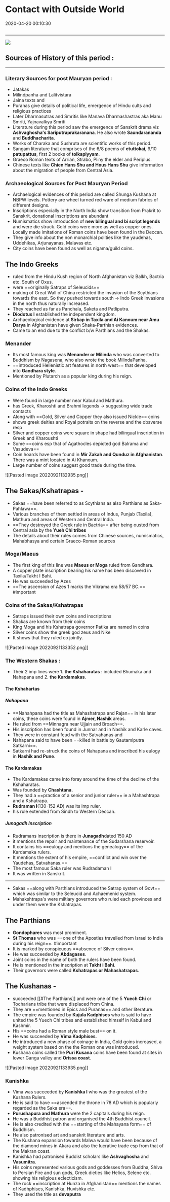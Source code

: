 # Contact with Outside World
2020-04-20 00:10:30
            
```toc
```
---

![](Contact-with-Outside-World-image1-23430984.jpg)

## Sources of History of this period :

---
###  Literary Sources for post Mauryan period :
-   Jatakas
-   Milindpanha and Lalitvistara
-   Jaina texts and
-   Puranas give details of political life, emergence of Hindu cults and religious practices
-   Later Dharmasutras and Smritis like Manava Dharmashastras aka Manu Smriti, Yajnavalkya Smriti
- Literature during this period saw the emergence of Sanskrit drama viz **Ashvaghosha's Sariputraprakaranana**. He also wrote **Saundarananda** and **Buddhacharita**.
-   Works of Charaka and Sushruta are scientific works of this period.
-   Sangam literature that comprises of the 6/8 poems of **etuttokai**, 9/10 **patupattus**, first 2 books of **tolkapiyyam**.
-   Graeco Roman texts of Arrian, Strabo, Pliny the elder and Periplus.
-   Chinese texts like **Chien Hans Shu and Hous Hans Shu** give information about the migration of people from Central Asia.
  
### Archaeological Sources for Post Mauryan Period
- Archaelogical evidences of this period are called Shunga Kushana at NBPW levels. Pottery are wheel turned red ware of medium fabrics of different designs.
-   Inscriptions especially in the North India show transition from Prakrit to Sanskrit, donational inscriptions are abundant
-   Numismatics show introduction of **new bilingual and bi script legends** and were die struck. Gold coins were more as well as copper ones. Locally made imitations of Roman coins have been found in the Deccan.
-   They give info about the non monarchial polities like the yaudehas, Uddehikas, Arjunayanas, Malavas etc.
-   City coins have been found as well as nigama/guild coins.


## The Indo Greeks 

-   ruled from the Hindu Kush region of North Afghanistan viz Balkh, Bactria etc. South of Oxus.
-   were ==originally Satraps of Seleucids==
-   making of Great Wall of China restricted the invasion of the Scythians towards the east. So they pushed towards south → Indo Greek invasions in the north thus naturally increased.
-   They reached as far as Panchala, Saketa and Patliputra.
-   **Diodotus I** established the independent kingdom.
-   Archaeological evidence at **Sirkap in Taxila and Ai Kanoum near Amu Darya** in Afghanistan have given Shaka-Parthian evidences.
-   Came to an end due to the conflict b/w Parthians and the Shakas.

### Menander
-   Its most famous king was **Menander or Milinda** who was converted to Buddhism by Nagasena, who also wrote the book MilindaPanha.
-   ==introduced Hellenistic art features in north west== that developed into **Gandhara style**.
- Mentioned by Plutarch as a popular king during his reign.

### Coins of the Indo Greeks 
-   Were found in large number near Kabul and Mathura. 
- has Greek, Kharoshti and Brahmi legends → suggesting wide trade contacts
-   Along with ==Gold, Silver and Copper they also issued Nickle== coins 
- shows greek deities and Royal potraits on the reverse and the obsverse resp
-   Silver and copper coins were square in shape had bilingual inscription in Greek and Kharoushti
-   Some ==coins esp that of Agathocles depicted god Balrama and Vasudeva==
-   Coin hoards have been found in **Mir Zakah and Qunduz in Afghanistan**. There was a mint located in Ai Khanoum.
- Large number of coins suggest good trade during the time. 

![[Pasted image 20220921132935.png]]

## The Sakas/Kshatrapas -

-   Sakas ==have been referred to as Scythians as also Parthians as Saka-Pahlawa==.
-   Various branches of them settled in areas of Indus, Punjab (Taxila), Mathura and areas of Western and Central India.
-   ==They destroyed the Greek rule in Bactria== after being ousted from Central asia by the **Yueh Chi tribes**
-   The details about their rules comes from Chinese sources, numismatics, Mahabhasya and certain Graeco-Roman sources
### Moga/Maeus
-   The first king of this line was **Maeus or Moga** ruled from Gandhara. 
- A copper plate inscription bearing his name has been discoverd in Taxila/Takht I Bahi. 
- He was succeeded by Azes
- ==The ascension of Azes 1 marks the Vikrama era 58/57 BC.== #important 

### Coins of the Sakas/Kshatrapas
-   Satraps issued their own coins and inscriptions
-   Shakas are known from their coins
-   King Moga and his Kshatrapa governor Patika are named in coins
-   Silver coins show the greek god zeus and Nike
-   It shows that they ruled co jointly.

![[Pasted image 20220921133352.png]]

### The Western Shakas :

-   Their 2 imp lines were 1. **the Kshaharatas** : included Bhumaka and Nahapana and 2. **the Kardamakas**.

#### The Kshahartas  

##### Nahapana 
-   ==Nahahpana had the title as Mahashatrapa and Rajan== in his later coins, these coins were found in **Ajmer, Nashik** areas.
-   He ruled from ==Minnagra near Ujjain and Broach==. 
- His inscription has been found in Junnar and in Nashik and Karle caves.
-   They were in constant feud with the Satvahanas and 
- Nahapana said to have been ==killed in battle by Gautamiputra Satkarni==.
-   Satkarni had re-struck the coins of Nahapana and inscribed his eulogy in **Nashik and Pune**.

#### The Kardamakas 
-   The Kardamakas came into foray around the time of the decline of the Kshaharatas. 
- Was founded by **Chashtana.**
-   They had a ==practice of a senior and junior ruler== ie a Mahashtrapa and a Kshatrapa. 
- **Rudraman I**(130-152 AD) was its imp ruler.
-  his rule extended from Sindh to Western Deccan.

##### Junagadh Inscription 
-   Rudramans inscription is there in **Junagadh**dated 150 AD
- it mentions the repair and maintenance of the Sudarshana reservoir.
-   It contains his ==eulogy and mentions the genealogy== of the Kardamaka rulers. 
- It mentions the extent of his empire, ==conflict and win over the Yaudehas, Satvahanas.==
-   The most famous Saka ruler was Rudradaman I 
-   It was written in Sanskrit.

---
-   Sakas ==along with Parthians introduced the Satrap system of Govt== which was similar to the Seleucid and Achaemenid system.
-   Mahakshtrapa's were miltiary governors who ruled each provinces and under them were the Kshatrapas.
 

## The Parthians

-   **Gondophares** was most prominent.
-   **St Thomas** who was ==one of the Apostles travelled from Israel to India during his reign==. #important 
-   It is marked by conspicuous ==absence of Silver coins==.
-   He was succeeded by **Abdagases**. 
- Joint coins in the name of both the rulers have been found.
-   He is mentioned in the inscription at **Takht i Bahi**.
-   Their governors were called **Kshatrapas or Mahashatrapas**.
 

## The Kushanas -

-   succeeded [[#The Parthians]] and were one of the 5 **Yuech Chi** or Tocharians tribe that were displaced from China.
-   They are ==mentioned in Epics and Puranas== and other literature.
-   The empire was founded by **Kujula Kadphises** who is said to have united the 5 Yuech Chi tribes and established himself in Kabul and Kashmir.
-   His ==coins had a Roman style male bust== on it.
-   He was succeeded by **Vima Kadphises**.
-   He introduced a new phase of coinage in India, Gold goins increased, a weight system based on the the Roman one was introduced.
-   Kushana coins called the **Puri Kusana** coins have been found at sites in lower Ganga valley and **Orissa coast**.

![[Pasted image 20220921133935.png]]

### Kanishka 
-   Vima was succeeded by **Kanishka I** who was the greatest of the Kushana Rulers.
-   He is said to have ==ascended the throne in 78 AD which is popularly regarded as the Saka era==.
-   **Purushapura and Mathura** were the 2 capitals during his reign.
-   He was a Buddhist patron and organised the 4th Buddhist council. 
- He is also credited with the ==starting of the Mahayana form== of Buddhism.
-   He also patronised art and sanskrit literature and arts.
-   The Kushana expansion towards Malwa would have been because of the diamond mines in Akara and also the lucrative trade esp from that of the Makran coast.
-   Kanishka had patronised Buddist scholars like **Ashvaghosha** and **Vasumitra**.
-   His coins represented various gods and goddesses from Buddha, Shiva to Persian Fire and sun gods, Greek dieties like Helios, Selene etc. showing his religious eclecticism.
-   The rock ==inscription at Hunza in Afghanistan== mentions the names of Kadhphises, Kanishka, Huvishka etc.
-   They used the title as **devaputra**




